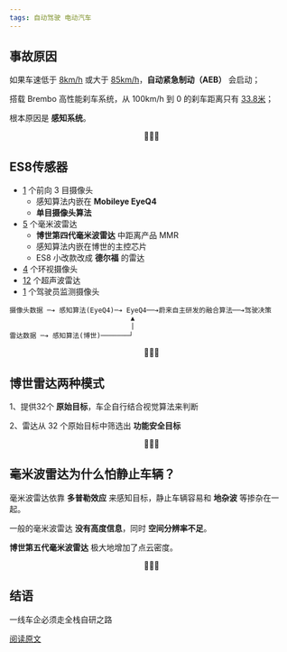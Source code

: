```yaml
---
tags: 自动驾驶 电动汽车
---
```



## 事故原因

如果车速低于 <u>8km/h</u> 或大于 <u>85km/h</u>，**自动紧急制动（AEB）** 会启动；

搭载 Brembo 高性能刹车系统，从 100km/h 到 0 的刹车距离只有 <u>33.8米</u>；

根本原因是 **感知系统**。

<center>💮💮💮</center>

## ES8传感器

* <u>1</u> 个前向 3 目摄像头
  * 感知算法内嵌在 **Mobileye EyeQ4**
  * **单目摄像头算法**
* <u>5</u> 个毫米波雷达
  * **博世第四代毫米波雷达** 中距离产品 MMR
  * 感知算法内嵌在博世的主控芯片
  * ES8 小改款改成 **德尔福** 的雷达
* <u>4</u> 个环视摄像头
* <u>12</u> 个超声波雷达
* <u>1</u> 个驾驶员监测摄像头



```
摄像头数据 ─➔ 感知算法(EyeQ4)─➔ EyeQ4──➔蔚来自主研发的融合算法──➔驾驶决策
                              ▲
                              | 
雷达数据 ─➔ 感知算法(博世)───────┘
```

<center>💮💮💮</center>

## 博世雷达两种模式

1、提供32个 **原始目标**，车企自行结合视觉算法来判断

2、雷达从 32 个原始目标中筛选出 **功能安全目标**

<center>💮💮💮</center>

## 毫米波雷达为什么怕静止车辆？

毫米波雷达依靠 **多普勒效应** 来感知目标，静止车辆容易和 **地杂波** 等掺杂在一起。

一般的毫米波雷达 **没有高度信息**，同时 **空间分辨率不足**。

**博世第五代毫米波雷达** 极大地增加了点云密度。

<center>💮💮💮</center>

## 结语

一线车企必须走全栈自研之路



[阅读原文](https://mp.weixin.qq.com/s/UIY534AQ79JNmhZRAhlKKA)



